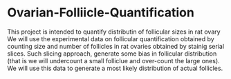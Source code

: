 # Ovarian-Folliicle-Quantification
This project is intended to quantify distributin of follicular sizes in rat ovary
We will use the experimental data on follicular quantification obtained by counting size and number of follicles in rat ovaries obtained by stainig serial slices. Such slicing approach, generate some bias in follicular distribution (that is we will undercount a small folliclue and over-count the large ones). We will use this data to generate a most likely distribution of actual follicles.
